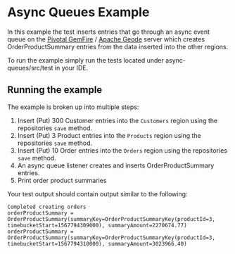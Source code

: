 # Async Queues Example

In this example the test inserts entries that go through an async event queue on the [Pivotal GemFire](https://pivotal.io/pivotal-gemfire) / [Apache Geode](http://geode.apache.org/) server which creates OrderProductSummary entries from the data inserted into the other regions.

To run the example simply run the tests located under async-queues/src/test in your IDE.

## Running the example

The example is broken up into multiple steps:
1. Insert (Put) 300 Customer entries into the `Customers` region using the repositories `save` method.
2. Insert (Put) 3 Product entries into the `Products` region using the repositories `save` method.
3. Insert (Put) 10 Order entries into the `Orders` region using the repositories `save` method.
4. An async queue listener creates and inserts OrderProductSummary entries.
5. Print order product summaries

Your test output should contain output similar to the following:

    Completed creating orders 
    orderProductSummary = OrderProductSummary(summaryKey=OrderProductSummaryKey(productId=3, timebucketStart=1567794309000), summaryAmount=2270674.77)
    orderProductSummary = OrderProductSummary(summaryKey=OrderProductSummaryKey(productId=3, timebucketStart=1567794310000), summaryAmount=3023966.40)